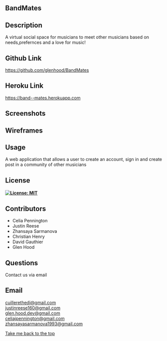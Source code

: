 ## BandMates

## Description
A virtual social space for musicians to meet other musicians based on needs,prefernces and a love for music!

## Github Link
https://github.com/glenhood/BandMates

## Heroku Link
https://band--mates.herokuapp.com

## Screenshots

## Wireframes


## Usage

A web application that allows a user to create an account, sign in and create post in a community of other musicians


## License
#### [![License: MIT](https://img.shields.io/badge/License-MIT-yellow.svg)](https://opensource.org/licenses/MIT)

## Contributors

<ul>
 <li>Celia Pennington</li>
 <li>Justin Reese</li>
 <li>Zhansaya Sarmanova</li>
 <li>Christian Henry</li>
 <li>David Gauthier</li>
 <li>Glen Hood</li>
</ul>  

## Questions
Contact us via email 


 ## Email
  cuillerethedj@gmail.com <br>
  justinreese160@gmail.com<br>
  glen.hood.dev@gmail.com <br>
  celiajpennington@gmail.com <br>
  zhansayasarmanova1993@gmail.com<br>



[Take me back to the top](##BandMates)
